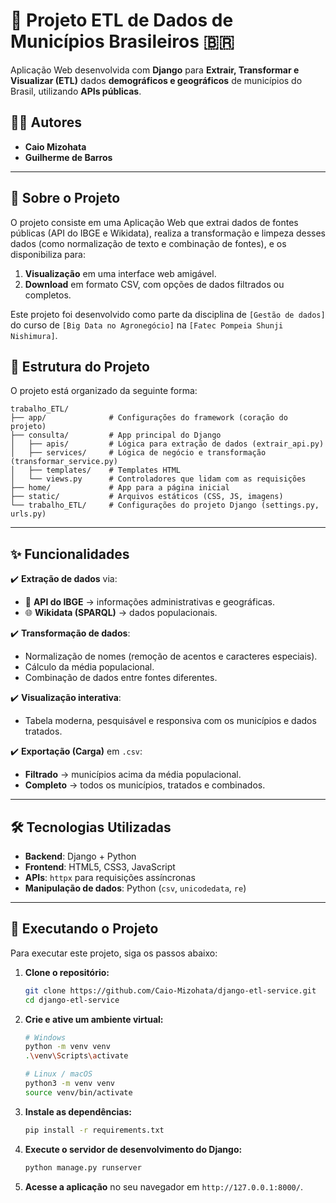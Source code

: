 # 🚀 Projeto ETL de Dados de Municípios Brasileiros 🇧🇷  

Aplicação Web desenvolvida com **Django** para **Extrair, Transformar e Visualizar (ETL)** dados **demográficos e geográficos** de municípios do Brasil, utilizando **APIs públicas**.  

## 👨‍💻 Autores
- **Caio Mizohata**
- **Guilherme de Barros**

--- 

## 📖 Sobre o Projeto

O projeto consiste em uma Aplicação Web que extrai dados de fontes públicas (API do IBGE e Wikidata), realiza a transformação e limpeza desses dados (como normalização de texto e combinação de fontes), e os disponibiliza para:
1.  **Visualização** em uma interface web amigável.
2.  **Download** em formato CSV, com opções de dados filtrados ou completos.

Este projeto foi desenvolvido como parte da disciplina de `[Gestão de dados]` do curso de `[Big Data no Agronegócio]` na `[Fatec Pompeia Shunji Nishimura]`.

## 📂 Estrutura do Projeto

O projeto está organizado da seguinte forma:

```
trabalho_ETL/
├── app/              # Configurações do framework (coração do projeto)
├── consulta/         # App principal do Django
│   ├── apis/         # Lógica para extração de dados (extrair_api.py)
│   ├── services/     # Lógica de negócio e transformação (transformar_service.py)
│   ├── templates/    # Templates HTML
│   └── views.py      # Controladores que lidam com as requisições
├── home/             # App para a página inicial
├── static/           # Arquivos estáticos (CSS, JS, imagens)
└── trabalho_ETL/     # Configurações do projeto Django (settings.py, urls.py)
```
---

## ✨ Funcionalidades  

✔️ **Extração de dados** via:  
- 📡 **API do IBGE** → informações administrativas e geográficas.  
- 🌐 **Wikidata (SPARQL)** → dados populacionais.  

✔️ **Transformação de dados**:  
- Normalização de nomes (remoção de acentos e caracteres especiais).  
- Cálculo da média populacional.  
- Combinação de dados entre fontes diferentes.  

✔️ **Visualização interativa**:  
- Tabela moderna, pesquisável e responsiva com os municípios e dados tratados.  

✔️ **Exportação (Carga)** em `.csv`:  
- **Filtrado** → municípios acima da média populacional.  
- **Completo** → todos os municípios, tratados e combinados.  

---

## 🛠️ Tecnologias Utilizadas  

- **Backend**: Django + Python  
- **Frontend**: HTML5, CSS3, JavaScript  
- **APIs**: `httpx` para requisições assíncronas  
- **Manipulação de dados**: Python (`csv`, `unicodedata`, `re`)  

---

## 🚀 Executando o Projeto

Para executar este projeto, siga os passos abaixo:

1.  **Clone o repositório:**
    ```bash
    git clone https://github.com/Caio-Mizohata/django-etl-service.git
    cd django-etl-service
    ```

2.  **Crie e ative um ambiente virtual:**
    ```bash
    # Windows
    python -m venv venv
    .\venv\Scripts\activate

    # Linux / macOS
    python3 -m venv venv
    source venv/bin/activate
    ```

3.  **Instale as dependências:**
    ```bash
    pip install -r requirements.txt
    ```

4.  **Execute o servidor de desenvolvimento do Django:**
    ```bash
    python manage.py runserver
    ```

5.  **Acesse a aplicação** no seu navegador em `http://127.0.0.1:8000/`.
